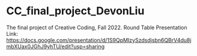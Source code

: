 # CC_final_project_DevonLiu
 The final project of Creative Coding, Fall 2022.
Round Table Presentation Link: https://docs.google.com/presentation/d/1S9QpMIzySzdsdjsbn6QBrV4du8jmbXUax0JGhJ9yhTU/edit?usp=sharing
